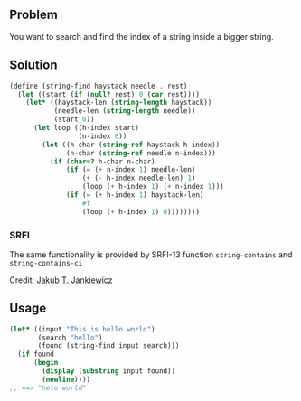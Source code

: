 ## Problem

You want to search and find the index of a string inside a bigger string.

## Solution

```scheme
(define (string-find haystack needle . rest)
  (let ((start (if (null? rest) 0 (car rest))))
    (let* ((haystack-len (string-length haystack))
           (needle-len (string-length needle))
           (start 0))
      (let loop ((h-index start)
                 (n-index 0))
        (let ((h-char (string-ref haystack h-index))
              (n-char (string-ref needle n-index)))
          (if (char=? h-char n-char)
              (if (= (+ n-index 1) needle-len)
                  (+ (- h-index needle-len) 1)
                  (loop (+ h-index 1) (+ n-index 1)))
              (if (= (+ h-index 1) haystack-len)
                  #f
                  (loop (+ h-index 1) 0))))))))
```

### SRFI

The same functionality is provided by SRFI-13 function `string-contains` and `string-contains-ci`

Credit: [Jakub T. Jankiewicz](https://jcubic.pl/me)

## Usage

```scheme
(let* ((input "This is hello world")
       (search "hello")
       (found (string-find input search)))
  (if found
      (begin
        (display (substring input found))
        (newline))))
;; ==> "helo world"
```